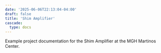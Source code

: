 ```yaml
---
date: '2025-06-06T22:13:04-04:00'
draft: false
title: 'Shim Amplifier'
cascade:
  type: docs
---
```


Example project documentation for the Shim Amplifier at the MGH Martinos Center.

